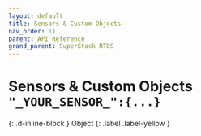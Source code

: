 ```yaml
---
layout: default
title: Sensors & Custom Objects
nav_order: 11
parent: API Reference
grand_parent: SuperStack RTOS
---
```


# Sensors & Custom Objects `"_YOUR_SENSOR_":{...}`
{: .d-inline-block }
Object
{: .label .label-yellow }